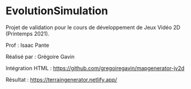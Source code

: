 # EvolutionSimulation

Projet de validation pour le cours de développement de Jeux Vidéo 2D (Printemps 2021).

Prof : Isaac Pante

Réalisé par : Grégoire Gavin

Intégration HTML : https://github.com/gregoiregavin/mapgenerator-jv2d

Résultat : https://terraingenerator.netlify.app/
